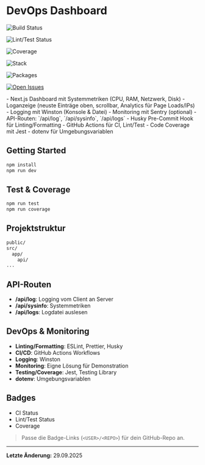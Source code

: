 # DevOps Dashboard

![Build Status](https://img.shields.io/github/actions/workflow/status/33SLueck/devops-einblick/ci.yml?branch=main&label=build)

![Lint/Test Status](https://img.shields.io/github/actions/workflow/status/33SLueck/devops-einblick/test.yml?branch=main&label=lint%20%26%20test)

![Coverage](https://img.shields.io/badge/coverage-auto-green)

![Stack](https://img.shields.io/badge/stack-Next.js%20%7C%20React%20%7C%20TypeScript-blue)

![Packages](https://img.shields.io/badge/packages-Chart.js%2C%20Winston%2C%20systeminformation%2C%20Husky%2C%20Jest%2C%20Testing%20Library-lightgrey)

[![Open Issues](https://img.shields.io/github/issues/33SLueck/devops-einblick?color=orange)](https://github.com/33SLueck/devops-einblick/issues)

</p>
- Next.js Dashboard mit Systemmetriken (CPU, RAM, Netzwerk, Disk)
- Loganzeige (neuste Einträge oben, scrollbar, Analytics für Page Loads/IPs)
- Logging mit Winston (Konsole & Datei)
- Monitoring mit Sentry (optional)
- API-Routen: `/api/log`, `/api/sysinfo`, `/api/logs`
- Husky Pre-Commit Hook für Linting/Formatting
- GitHub Actions für CI, Lint/Test
- Code Coverage mit Jest
- dotenv für Umgebungsvariablen

## Getting Started

```bash
npm install
npm run dev
```

## Test & Coverage

```bash
npm run test
npm run coverage
```

## Projektstruktur

```bash
public/
src/
  app/
    api/
...
```

## API-Routen

- **/api/log**: Logging vom Client an Server
- **/api/sysinfo**: Systemmetriken
- **/api/logs**: Logdatei auslesen

## DevOps & Monitoring

- **Linting/Formatting**: ESLint, Prettier, Husky
- **CI/CD**: GitHub Actions Workflows
- **Logging**: Winston
- **Monitoring**: Eigne Lösung für Demonstration
- **Testing/Coverage**: Jest, Testing Library
- **dotenv**: Umgebungsvariablen

## Badges

- CI Status
- Lint/Test Status
- Coverage

> Passe die Badge-Links (`<USER>/<REPO>`) für dein GitHub-Repo an.

---

**Letzte Änderung:** 29.09.2025
